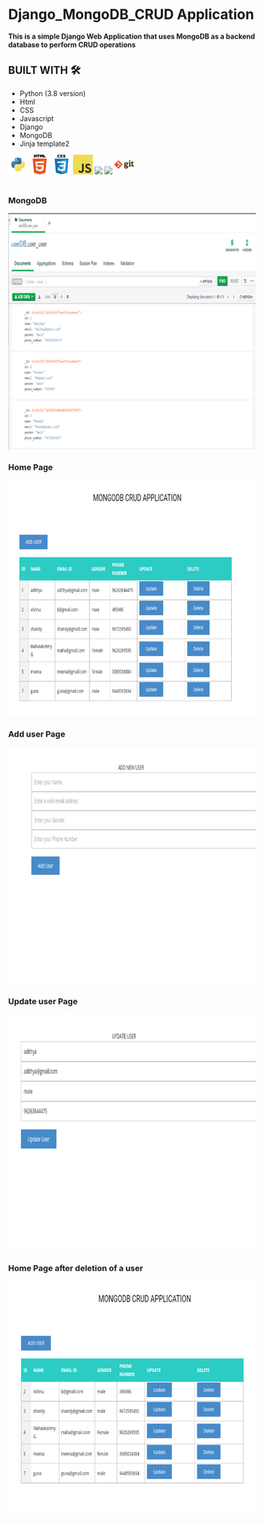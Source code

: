# Django_MongoDB_CRUD Application

**This is a simple Django Web Application that uses MongoDB as a backend database to perform CRUD operations**

## BUILT WITH 🛠️

- Python (3.8 version)
- Html
- CSS
- Javascript
- Django
- MongoDB
- Jinja template2

<code><img height="40" src="https://raw.githubusercontent.com/github/explore/80688e429a7d4ef2fca1e82350fe8e3517d3494d/topics/python/python.png"></code>
<code><img height="40" src="https://raw.githubusercontent.com/github/explore/80688e429a7d4ef2fca1e82350fe8e3517d3494d/topics/html/html.png"></code>
<code><img height="40" src="https://raw.githubusercontent.com/github/explore/80688e429a7d4ef2fca1e82350fe8e3517d3494d/topics/css/css.png"></code>
<code><img height="40" src="https://raw.githubusercontent.com/github/explore/80688e429a7d4ef2fca1e82350fe8e3517d3494d/topics/javascript/javascript.png"></code>
<code><img height="40" src="https://www.fullstackpython.com/img/logos/django.png"></code>
<code><img height="40" src="https://github.com/mongodb/mongo/blob/master/docs/leaf.svg"></code>
<code><img height="40" src="https://raw.githubusercontent.com/github/explore/80688e429a7d4ef2fca1e82350fe8e3517d3494d/topics/git/git.png"></code>
<br>
<br>

### MongoDB
<img src="https://github.com/Chandradithya8/Django-mongodb-crud/blob/master/photos/Screenshot%202022-04-29%20211134.png" height="480" width="1000" />


### Home Page
<img src="https://github.com/Chandradithya8/Django-mongodb-crud/blob/master/photos/Screenshot%202022-04-29%20211328.png" height="480" width="1000" />

### Add user Page
<img src="https://github.com/Chandradithya8/Django-mongodb-crud/blob/master/photos/Screenshot%202022-04-29%20211405.png" height="480" width="1000" />

### Update user Page
<img src="https://github.com/Chandradithya8/Django-mongodb-crud/blob/master/photos/Screenshot%202022-04-29%20211430.png" height="480" width="1000" />

### Home Page after deletion of a user
<img src="https://github.com/Chandradithya8/Django-mongodb-crud/blob/master/photos/Screenshot%202022-04-29%20211538.png" height="480" width="1000" />
